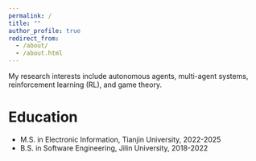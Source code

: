 ```yaml
---
permalink: /
title: ""
author_profile: true
redirect_from: 
  - /about/
  - /about.html
---
```


My research interests include autonomous agents, multi-agent systems, reinforcement learning (RL), and game theory. 

Education
======
<!-- * Ph.D in Version Control Theory, GitHub University, 2018 (expected) -->
* M.S. in Electronic Information, Tianjin University, 2022-2025
* B.S. in Software Engineering, Jilin University, 2018-2022

<!-- Work experience
======
* Spring 2024: Academic Pages Collaborator
  * Github University
  * Duties includes: Updates and improvements to template
  * Supervisor: The Users

* Fall 2015: Research Assistant
  * Github University
  * Duties included: Merging pull requests
  * Supervisor: Professor Hub

* Summer 2015: Research Assistant
  * Github University
  * Duties included: Tagging issues
  * Supervisor: Professor Git -->
  
<!-- Skills
======
* Skill 1
* Skill 2
  * Sub-skill 2.1
  * Sub-skill 2.2
  * Sub-skill 2.3
* Skill 3 -->

<!-- Publications
======
  <ul>{% for post in site.publications reversed %}
    {% include archive-single-cv.html %}
  {% endfor %}</ul> -->
